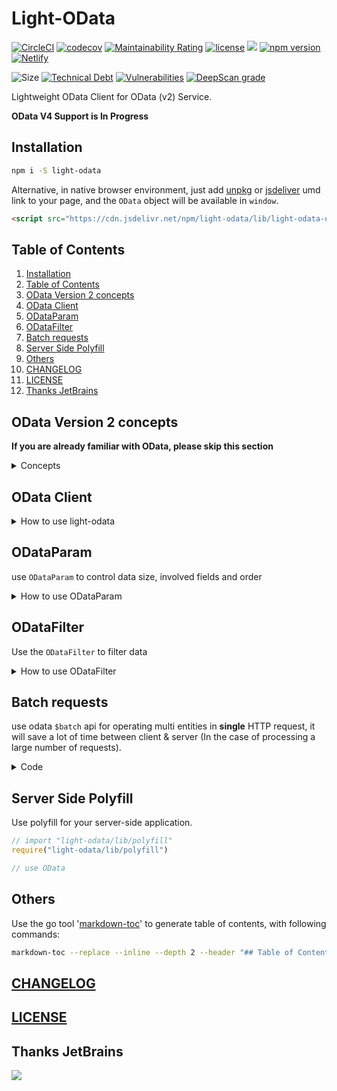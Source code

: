 # Light-OData

[![CircleCI](https://img.shields.io/circleci/build/github/Soontao/light-odata?label=circleci)](https://circleci.com/gh/Soontao/c4codata)
[![codecov](https://codecov.io/gh/Soontao/light-odata/branch/master/graph/badge.svg)](https://codecov.io/gh/Soontao/light-odata)
[![Maintainability Rating](https://sonarcloud.io/api/project_badges/measure?project=Soontao_c4codata&metric=sqale_rating)](https://sonarcloud.io/dashboard?id=Soontao_c4codata)
[![license](https://img.shields.io/github/license/mashape/apistatus.svg)](https://unpkg.com/c4codata?meta)
[![](https://data.jsdelivr.com/v1/package/npm/light-odata/badge)](https://www.jsdelivr.com/package/npm/light-odata)
[![npm version](https://badge.fury.io/js/light-odata.svg)](https://badge.fury.io/js/light-odata)
[![Netlify](https://img.shields.io/netlify/875f9eb3-319e-4dd7-b1eb-b3e5d15656ee?label=doc)](https://tender-dubinsky-6b6899.netlify.app/)

![Size](https://badgen.net/packagephobia/publish/light-odata)
[![Technical Debt](https://sonarcloud.io/api/project_badges/measure?project=Soontao_c4codata&metric=sqale_index)](https://sonarcloud.io/dashboard?id=Soontao_c4codata)
[![Vulnerabilities](https://sonarcloud.io/api/project_badges/measure?project=Soontao_c4codata&metric=vulnerabilities)](https://sonarcloud.io/dashboard?id=Soontao_c4codata)
[![DeepScan grade](https://deepscan.io/api/teams/9408/projects/11929/branches/178297/badge/grade.svg)](https://deepscan.io/dashboard#view=project&tid=9408&pid=11929&bid=178297)

Lightweight OData Client for OData (v2) Service.

**OData V4 Support is In Progress**

## Installation

```bash
npm i -S light-odata
```

Alternative, in native browser environment, just add [unpkg](https://unpkg.com/light-odata) or [jsdeliver](https://www.jsdelivr.com/package/npm/light-odata) umd link to your page, and the `OData` object will be available in `window`.

```html
<script src="https://cdn.jsdelivr.net/npm/light-odata/lib/light-odata-umd.js"></script>
```

<!-- ToC start -->
## Table of Contents

   1. [Installation](#installation)
   1. [Table of Contents](#table-of-contents)
   1. [OData Version 2 concepts ](#odata-version-2-concepts-)
   1. [OData Client](#odata-client)
   1. [ODataParam](#odataparam)
   1. [ODataFilter](#odatafilter)
   1. [Batch requests](#batch-requests)
   1. [Server Side Polyfill](#server-side-polyfill)
   1. [Others](#others)
   1. [CHANGELOG](#changelog)
   1. [LICENSE](#license)
   1. [Thanks JetBrains](#thanks-jetbrains)
<!-- ToC end -->

## OData Version 2 concepts 

**If you are already familiar with OData, please skip this section**

<details><summary>Concepts</summary>

From [OData.org](https://www.odata.org/documentation/odata-version-2-0/uri-conventions/)


### URI Format

> A URI used by an OData service has up to three significant parts: the service root URI, resource path and query string options. Additional URI constructs (such as a fragment) MAY be present in a URI used by an OData service; however, this specification applies no further meaning to such additional constructs.

### Pagination

> A data service URI with a $skip System Query Option identifies a subset of the Entries in the Collection of Entries identified by the Resource Path section of the URI. That subset is defined by seeking N Entries into the Collection and selecting only the remaining Entries (starting with Entry N+1). N is an integer greater than or equal to zero specified by this query option. If a value less than zero is specified, the URI should be considered malformed.

```
https://services.odata.org/OData/OData.svc/Products?$skip=2&$top=2&$orderby=Rating

The third and fourth Product Entry from the collection of all products when the collection is sorted by Rating (ascending).
```
### Filter

> A URI with a `$filter` System Query Option identifies a subset of the Entries from the Collection of Entries identified by the Resource Path section of the URI. The subset is determined by selecting only the Entries that satisfy the predicate expression specified by the query option.

| Operator             | Description           | Example                                            |
| -------------------- | --------------------- | -------------------------------------------------- |
| Eq                   | Equal                 | /Suppliers?$filter=Address/City eq 'Redmond'       |
| Ne                   | Not equal             | /Suppliers?$filter=Address/City ne 'London'        |
| Gt                   | Greater than          | /Products?$filter=Price gt 20                      |
| Ge                   | Greater than or equal | /Products?$filter=Price ge 10                      |
| Lt                   | Less than             | /Products?$filter=Price lt 20                      |
| Le                   | Less than or equal    | /Products?$filter=Price le 100                     |
| And                  | Logical and           | /Products?$filter=Price le 200 and Price gt 3.5    |
| Or                   | Logical or            | /Products?$filter=Price le 3.5 or Price gt 200     |

</details>

## OData Client

<details><summary>How to use light-odata</summary>

Start with a simple query, following code start a `GET` http request, and asks the server to respond to all customers which phone number equals 030-0074321

```javascript
import { OData } from "light-odata"

// odata.org sample odata service
const TestServiceURL = "https://services.odata.org/V2/Northwind/Northwind.svc/$metadata"
const odata = new OData(TestServiceURL)

// Query by filter
//
// GET /V2/Northwind/Northwind.svc/Customers?$format=json&$filter=Phone eq '030-0074321'
const filter = OData.newFilter().field("Phone").eqString("030-0074321");

const result = await odata.newRequest({ // ODataRequest object
  collection: "Customers", // collection name
  params: OData.newParam().filter(filter) // odata param
})
```

### ODataRequest interface

```ts
interface ODataRequest<T> {
  collection: string, /** collection name */
  id?: any, /** object key in READ/UPDATE/DELETE, user could set this field with number/string/object type */
  params?: ODataQueryParam, /** params in QUERY */
  /**
   * GET for QUERY/READ; for QUERY, you can use params to control response data
   * PATCH for UPDATE (partial)
   * PUT for UPDATE (overwrite)
   * POST for CREATE
   * DELETE for DELETE
   */
  method?: HTTPMethod,
  entity?: T /** data object in CREATE/UPDATE */
}
```
### ODataResponse interface


```typescript
interface PlainODataResponse {
  d?: {
    __count?: string; /** $inlinecount values */
    results: any | Array<any>; /** result list/object */
    [key: string]: any;
  };
  error?: { /** if error occurred, node error will have value */
    code: string;
    message: {
      lang: string, 
      value: string /** server error message */
    }
  }
}
```

</details>

## ODataParam

use `ODataParam` to control data size, involved fields and order

<details><summary>How to use ODataParam</summary>

### pagination

`skip` first 30 records and `top` 10 records

```js
// equal to $format=json&$skip=30&$top=10
OData.newParam().skip(30).top(10)
```

### filter

filter data by fields value

```js
// $format=json&$filter=A eq 'test'
OData.newParam().filter(OData.newFilter().field("A").eqString("test"))
```

### inline count

response with all records count, usefully.

also could set with `filter`, and response with filtered records count.

```js
// equal to $format=json&$inlinecount=allpages
OData.newParam().inlinecount(true).top(1).select("ObjectID")
```

### orderby

sort response data

```javascript
// result is $format=json&$orderby=CreationDateTime desc
OData.newParam().orderby("CreationDateTime")

// result is $format=json&$orderby=A desc,B asc
OData.newParam().orderby([{ field: "A" }, { field: "B", order: "asc" }])
```

### navigation property

expand association data

```javascript
// $expand=Customers
OData.newParam().expand("Customers")
// $expand=Customers,Employees
OData.newParam().expand(["Customers", "Employees"])
```

### fields select

remove unused fields from response

```js
// $format=json&$select=ObjectID,Name
OData.newParam().select("ObjectID").select("Name");
```

### full text search (basic query)

search all **supported** fields with text

**SAP systems feature**

**LOW PERFORMANCE**

```js
// fuzzy
// $format=json&$search=%any word%
OData.newParam().search("any word");
// not fuzzy
// $format=json&$search=any word
OData.newParam().search("any word", false);
```

</details>

## ODataFilter

Use the `ODataFilter` to filter data


<details><summary>How to use ODataFilter</summary>


Most `SAP` systems only support `AND` operator between different fields, and `OR` operator in a same field. (it depends on SAP Netweaver implementation)

So you don't need to specify `AND/OR` operator between fields, `light-odata` will auto process it.

Though C4C only support AND operator in different fields, but for `gt/lt/ge/le`, you can use AND for filtering period data.

just ref following examples

### filter by single field value

```js
// Name eq 'test string'
OData.newFilter().field("Name").eqString("test string")

// ID lt '1024'
OData.newFilter().field("ID").lt("'1024'")

// also support eq/ne/le/lt/gt/ge ...
```

### filter by multi fields

```js
// Name eq 'test string1' and Name2 eq 'test string2'
OData
  .newFilter()
  .field("Name").eq("'test string1'")
  .field("Name2").eqString("test string2")
```

### filter by one field but multi values

```js
// Name eq 'test string1' and (Name2 eq 'test string1' or Name2 eq 'test string2')
OData.newFilter()
  .field("Name").eq("'test string1'")
  .field("Name2").in(["test string3", "test string2"])
```

### filter by date

Depends on field type, use `betweenDateTime` or `betweenDateTimeOffset` to filter date。

Please provide `Date` object in this api.

```js
// Name eq 'test string1' and (CreationDateTime gt datetime'2018-01-24T12:43:31.839Z' and CreationDateTime lt datetime'2018-05-24T12:43:31.839Z')
OData
  .newFilter()
  .field("Name").eq("'test string1'")
  .field("CreationDateTime").betweenDateTime(
    new Date("2018-01-24T12:43:31.839Z"),
    new Date("2018-05-24T12:43:31.839Z"),
    false
  )
  .build()

// > include boundary value

// (CreationDateTime ge datetime'2018-01-24T12:43:31.839Z' and CreationDateTime le datetime'2018-05-24T12:43:31.839Z')
OData
  .newFilter()
  .field("CreationDateTime").betweenDateTime(
    new Date("2018-01-24T12:43:31.839Z"),
    new Date("2018-05-24T12:43:31.839Z")
  )
  .build()
```

</details>

 
## Batch requests

use odata `$batch` api for operating multi entities in **single** HTTP request, it will save a lot of time between client & server (In the case of processing a large number of requests).

<details><summary>Code</summary>

```javascript

const odata = OData.New({
  metadataUri: `https://services.odata.org/V2/(S(${v4()}))/OData/OData.svc/$metadata`,
  processCsrfToken: false, // set false if you dont need process csrf token
})
const testDesc1 = v4(); // a generated uuid
const testDesc2 = v4();

// execute reqeusts and return mocked responses
const result = await odata.execBatchRequests([
  odata.newBatchRequest({
    collection: "Products",
    entity: {
      ID: 100009,
      Description: testDesc1,
    },
    method: "POST",
    // withContentLength: true, for SAP OData, please set this flag as true
  }),
  odata.newBatchRequest({
    collection: "Products",
    entity: {
      ID: 100012,
      Description: testDesc2,
    },
    method: "POST",
    // withContentLength: true, for SAP OData, please set this flag as true
  })
])


result.map(r => expect(r.status).toEqual(201)) // Created

```

</details>

## Server Side Polyfill

Use polyfill for your server-side application.

```js
// import "light-odata/lib/polyfill"
require("light-odata/lib/polyfill")

// use OData
```

## Others

Use the go tool '[markdown-toc](https://github.com/sebdah/markdown-toc)' to generate table of contents, with following commands: 


```bash
markdown-toc --replace --inline --depth 2 --header "## Table of Contents" --skip-headers=1  README.md
```

## [CHANGELOG](./CHANGELOG.md)

## [LICENSE](./LICENSE)

## Thanks JetBrains

[![](https://res.cloudinary.com/digf90pwi/image/upload/c_scale,h_100/v1592445332/jetbrains-variant-2-blackandwhite_ppc34r.png)](https://www.jetbrains.com/?from=light-odata)

